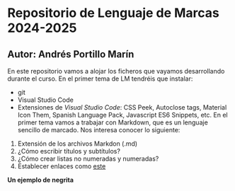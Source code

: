 # Repositorio de Lenguaje de Marcas 2024-2025
## Autor: Andrés Portillo Marín
En este repositorio vamos a alojar los ficheros que vayamos desarrollando durante el curso. En el primer tema de LM tendréis que instalar:
- git
- Visual Studio Code
- Extensiones de *Visual Studio Code*: CSS Peek, Autoclose tags, Material Icon Them, Spanish Language Pack, Javascript ES6 Snippets, etc.
En el primer tema vamos a trabajar con Markdown, que es un lenguaje sencillo de marcado. Nos interesa conocer lo siguiente:
1. Extensión de los archivos Markdon (.md)
2. ¿Cómo escribir títulos y subtítulos?
3. ¿Cómo crear listas no numeradas y numeradas?
4. Establecer enlaces como [este](https://markdown.es/sintaxis-markdown/#links)


**Un ejemplo de negrita**